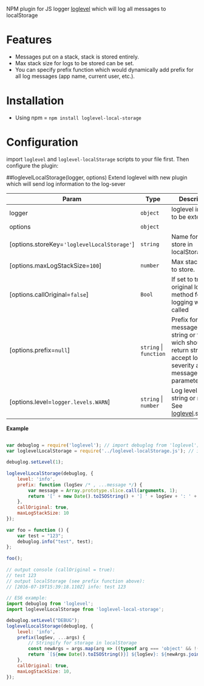 NPM plugin for JS logger [loglevel](https://github.com/pimterry/loglevel) which will log all messages to localStorage

# Features
- Messages put on a stack, stack is stored entirely.
- Max stack size for logs to be stored can be set.
- You can specify prefix function which would dynamically add prefix for all log messages (app name, current user, etc.).

# Installation
- Using npm = `npm install loglevel-local-storage`

# Configuration
import `loglevel` and `loglevel-localStorage` scripts to your file first. Then configure the plugin:

##loglevelLocalStorage(logger, options)
Extend loglevel with new plugin which will send log information to the log-sever

| Param | Type | Description |
| ----- | ---- | ----------- |
| logger | <code>object</code> | loglevel instance to be extended |
| options | <code>object</code> |  |
| \[options.storeKey=<code>'loglevelLocalStorage'</code>\] | <code>string</code> | Name for the store in localStorage. |
| \[options.maxLogStackSize=<code>100</code>\] | <code>number</code> | Max stack size to store. |
| \[options.callOriginal=<code>false</code>\] | <code>Bool</code> | If set to true - original loglevel method for logging would be called |
| \[options.prefix=<code>null</code>\] | <code>string</code> \| <code>function</code> | Prefix for all log messages. Either string or function wich should return string and accept log severity and message as parameters |
| \[options.level=<code>logger.levels.WARN</code>\] | <code>string</code> \| <code>number</code> | Log level. Either string or number, See [loglevel](https://github.com/pimterry/loglevel).setLevel. |

**Example**
```js
                                                
var debuglog = require('loglevel'); // import debuglog from 'loglevel';
var loglevelLocalStorage = require('../loglevel-localStorage.js'); // import loglevelLocalStorage from 'loglevel-local-storage';
 
debuglog.setLevel(1);
 
loglevelLocalStorage(debuglog, {
    level: 'info',
    prefix: function (logSev /* , ...message */) {
        var message = Array.prototype.slice.call(arguments, 1);
        return '[' + new Date().toISOString() + '] ' + logSev + ': ' + message.join(' ');
    },
    callOriginal: true,
    maxLogStackSize: 10
});
 
var foo = function () {
    var test = "123";
    debuglog.info("test", test);
};
 
foo();
 
// output console (callOriginal = true):  
// test 123
// output localStorage (see prefix function above):
// [2016-07-19T15:39:18.110Z] info: test 123
 
// ES6 example:
import debuglog from 'loglevel';
import loglevelLocalStorage from 'loglevel-local-storage';

debuglog.setLevel("DEBUG");
loglevelLocalStorage(debuglog, {
    level: 'info',
    prefix(logSev, ...args) {
        // Stringify for storage in localStorage
        const newArgs = args.map(arg => ((typeof arg === 'object' && !(arg instanceof Date)) ? JSON.stringify(arg) : arg));
        return `[${new Date().toISOString()}] ${logSev}: ${newArgs.join(' ')}`;
    },
    callOriginal: true,
    maxLogStackSize: 10,
});
 
```